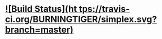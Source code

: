 # [![Build Status](ht tps://travis-ci.org/BURNINGTIGER/simplex.svg?branch=master)](https://travis-ci.org/BURNINGTIGER/simplex)
